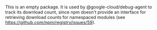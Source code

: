 This is an empty package. It is used by @google-cloud/debug-agent to track its download count, since npm doesn't provide an interface for retrieving download counts for namespaced modules (see https://github.com/npm/registry/issues/59).
